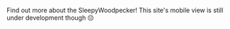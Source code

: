Find out more about the SleepyWoodpecker! This site's mobile view is still under development though 😔
